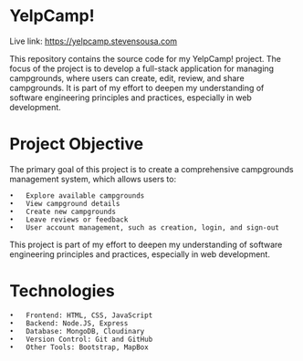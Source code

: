 # YelpCamp!

Live link: https://yelpcamp.stevensousa.com

This repository contains the source code for my YelpCamp! project. The focus of the project is to develop a full-stack application for managing campgrounds, where users can create, edit, review, and share campgrounds. It is part of my effort to deepen my understanding of software engineering principles and practices, especially in web development.

# Project Objective

The primary goal of this project is to create a comprehensive campgrounds management system, which allows users to:

	•	Explore available campgrounds
	•	View campground details
 	•	Create new campgrounds
	•	Leave reviews or feedback
 	•	User account management, such as creation, login, and sign-out
  

This project is part of my effort to deepen my understanding of software engineering principles and practices, especially in web development.

# Technologies

	•	Frontend: HTML, CSS, JavaScript
	•	Backend: Node.JS, Express
	•	Database: MongoDB, Cloudinary
	•	Version Control: Git and GitHub
	•	Other Tools: Bootstrap, MapBox
